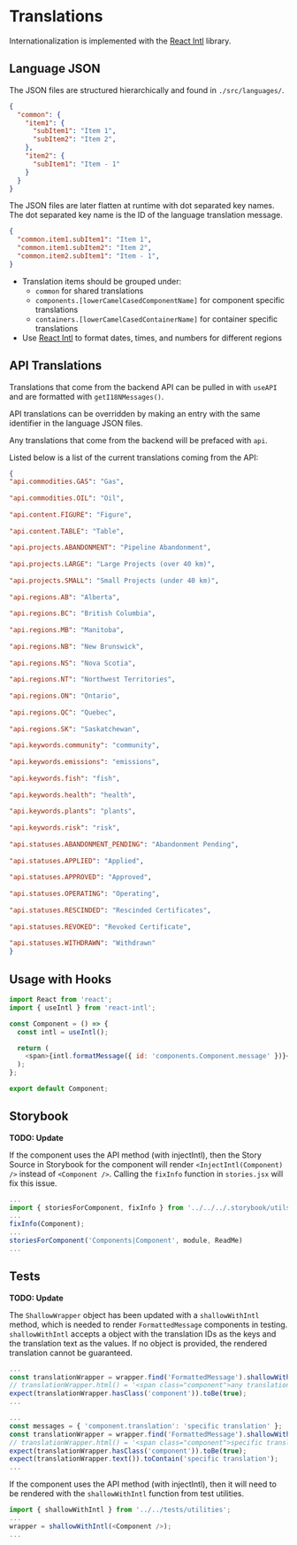 # Translations

Internationalization is implemented with the [React Intl](https://github.com/yahoo/react-intl)
library.

## Language JSON

The JSON files are structured hierarchically and found in `./src/languages/`.

```json
{
  "common": {
    "item1": {
      "subItem1": "Item 1",
      "subItem2": "Item 2",
    },
    "item2": {
      "subItem1": "Item - 1"
    }
  }
}
```

The JSON files are later flatten at runtime with dot separated key names.
The dot separated key name is the ID of the language translation message.

```json
{
  "common.item1.subItem1": "Item 1",
  "common.item1.subItem2": "Item 2",
  "common.item2.subItem1": "Item - 1",
}
```

- Translation items should be grouped under:
  - `common` for shared translations
  - `components.[lowerCamelCasedComponentName]` for component specific translations
  - `containers.[lowerCamelCasedContainerName]` for container specific translations
- Use [React Intl](https://formatjs.io/docs/react-intl/api) to format dates, times, and numbers for different regions

## API Translations

Translations that come from the backend API can be pulled in with `useAPI` and are formatted with `getI18NMessages()`.

API translations can be overridden by making an entry with the same identifier in the language JSON files.

Any translations that come from the backend will be prefaced with `api`.

Listed below is a list of the current translations coming from the API:

```json
​​{
"api.commodities.GAS": "Gas",
​​
"api.commodities.OIL": "Oil",
​​
"api.content.FIGURE": "Figure",
​​
"api.content.TABLE": "Table",
​​
"api.projects.ABANDONMENT": "Pipeline Abandonment",
​​
"api.projects.LARGE": "Large Projects (over 40 km)",
​​
"api.projects.SMALL": "Small Projects (under 40 km)",
​​
"api.regions.AB": "Alberta",
​​
"api.regions.BC": "British Columbia",
​​
"api.regions.MB": "Manitoba",
​​
"api.regions.NB": "New Brunswick",
​​
"api.regions.NS": "Nova Scotia",
​​
"api.regions.NT": "Northwest Territories",
​​
"api.regions.ON": "Ontario",
​​
"api.regions.QC": "Quebec",
​​
"api.regions.SK": "Saskatchewan",
​​
"api.keywords.community": "community",
​​
"api.keywords.emissions": "emissions",
​​
"api.keywords.fish": "fish",
​​
"api.keywords.health": "health",
​​
"api.keywords.plants": "plants",
​​
"api.keywords.risk": "risk",
​​
"api.statuses.ABANDONMENT_PENDING": "Abandonment Pending",
​​
"api.statuses.APPLIED": "Applied",
​​
"api.statuses.APPROVED": "Approved",
​​
"api.statuses.OPERATING": "Operating",
​​
"api.statuses.RESCINDED": "Rescinded Certificates",
​​
"api.statuses.REVOKED": "Revoked Certificate",
​​
"api.statuses.WITHDRAWN": "Withdrawn"
​}

```

## Usage with Hooks

```js
import React from 'react';
import { useIntl } from 'react-intl';

const Component = () => {
  const intl = useIntl();

  return (
    <span>{intl.formatMessage({ id: 'components.Component.message' })}<span/>
  );
};

export default Component;
```

## Storybook

**TODO: Update**

If the component uses the API method (with injectIntl), then the Story Source in Storybook for the
component will render `<InjectIntl(Component) />` instead of `<Component />`. Calling the `fixInfo`
function in `stories.jsx` will fix this issue.

```js
...
import { storiesForComponent, fixInfo } from '../../../.storybook/utils';
...
fixInfo(Component);
...
storiesForComponent('Components|Component', module, ReadMe)
...
```

## Tests

**TODO: Update**

The `ShallowWrapper` object has been updated with a `shallowWithIntl` method, which is needed to
render `FormattedMessage` components in testing. `shallowWithIntl` accepts a object with the
translation IDs as the keys and the translation text as the values. If no object is provided, the
rendered translation cannot be guaranteed.

```js
...
const translationWrapper = wrapper.find('FormattedMessage').shallowWithIntl();
// translationWrapper.html() = '<span class="component">any translation</span>'
expect(translationWrapper.hasClass('component')).toBe(true);
...
```

```js
...
const messages = { 'component.translation': 'specific translation' };
const translationWrapper = wrapper.find('FormattedMessage').shallowWithIntl(messages);
// translationWrapper.html() = '<span class="component">specific translation</span>'
expect(translationWrapper.hasClass('component')).toBe(true);
expect(translationWrapper.text()).toContain('specific translation');
...
```

If the component uses the API method (with injectIntl), then it will need to be rendered with the
`shallowWithIntl` function from test utilities.

```js
import { shallowWithIntl } from '../../tests/utilities';
...
wrapper = shallowWithIntl(<Component />);
...
```
